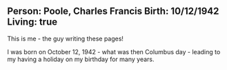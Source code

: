 Person: Poole, Charles Francis
Birth: 10/12/1942
Living: true
---
This is me - the guy writing these pages!

I was born on October 12, 1942 - what was then Columbus day - leading to my having
a holiday on my birthday for many years.
